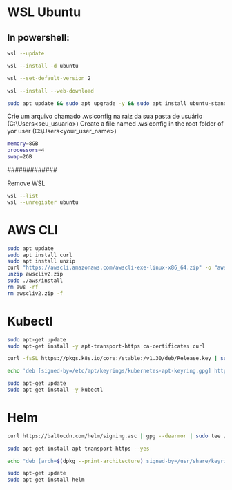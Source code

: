 # WSL Ubuntu

## In powershell:

```bash
wsl --update
```

```bash
wsl --install -d ubuntu
```

```bash
wsl --set-default-version 2
```

```bash
wsl --install --web-download
```

```bash
sudo apt update && sudo apt upgrade -y && sudo apt install ubuntu-standard -y
```


Crie um arquivo chamado .wslconfig na raiz da sua pasta de usuário (C:\Users\<seu_usuario>)
Create a file named .wslconfig in the root folder of yor user (C:\Users\<your_user_name>)

```bash
memory=8GB
processors=4
swap=2GB
```

#############

Remove WSL

```bash
wsl --list
wsl --unregister ubuntu
```

# AWS CLI

```bash
sudo apt update
sudo apt install curl
sudo apt install unzip
curl "https://awscli.amazonaws.com/awscli-exe-linux-x86_64.zip" -o "awscliv2.zip"
unzip awscliv2.zip
sudo ./aws/install
rm aws -rf
rm awscliv2.zip -f
```

# Kubectl 

```bash
sudo apt-get update
sudo apt-get install -y apt-transport-https ca-certificates curl

curl -fsSL https://pkgs.k8s.io/core:/stable:/v1.30/deb/Release.key | sudo gpg --dearmor -o /etc/apt/keyrings/kubernetes-apt-keyring.gpg

echo 'deb [signed-by=/etc/apt/keyrings/kubernetes-apt-keyring.gpg] https://pkgs.k8s.io/core:/stable:/v1.30/deb/ /' | sudo tee /etc/apt/sources.list.d/kubernetes.list

sudo apt-get update
sudo apt-get install -y kubectl
```

# Helm

```bash
curl https://baltocdn.com/helm/signing.asc | gpg --dearmor | sudo tee /usr/share/keyrings/helm.gpg > /dev/null

sudo apt-get install apt-transport-https --yes

echo "deb [arch=$(dpkg --print-architecture) signed-by=/usr/share/keyrings/helm.gpg] https://baltocdn.com/helm/stable/debian/ all main" | sudo tee /etc/apt/sources.list.d/helm-stable-debian.list

sudo apt-get update
sudo apt-get install helm
```
